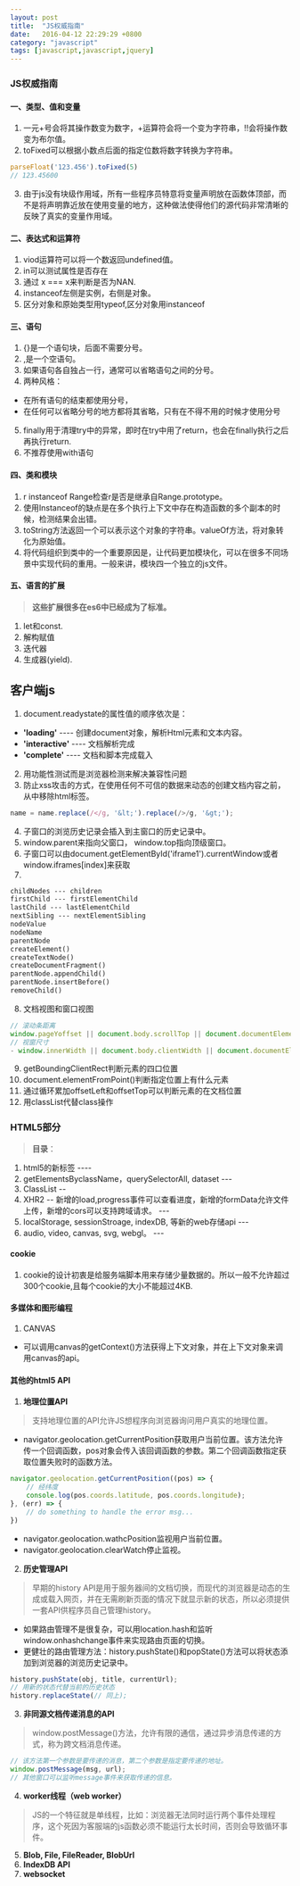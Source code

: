 ```yaml
---
layout: post
title:  "JS权威指南"
date:   2016-04-12 22:29:29 +0800
category: "javascript"
tags: [javascript,javascript,jquery]
---
```




### JS权威指南

#### **一、类型、值和变量**

1. 一元+号会将其操作数变为数字，+运算符会将一个变为字符串，!!会将操作数变为布尔值。
2. toFixed可以根据小数点后面的指定位数将数字转换为字符串。
```js
parseFloat('123.456').toFixed(5)
// 123.45600
```
3. 由于js没有块级作用域，所有一些程序员特意将变量声明放在函数体顶部，而不是将声明靠近放在使用变量的地方，这种做法使得他们的源代码非常清晰的反映了真实的变量作用域。

#### **二、表达式和运算符**
1. viod运算符可以将一个数返回undefined值。
2. in可以测试属性是否存在
3. 通过 x === x来判断是否为NAN.
4. instanceof左侧是实例，右侧是对象。
5. 区分对象和原始类型用typeof,区分对象用instanceof

#### **三、语句**

1. {}是一个语句块，后面不需要分号。
2. ,是一个空语句。
3. 如果语句各自独占一行，通常可以省略语句之间的分号。
4. 两种风格：
- 在所有语句的结束都使用分号，
- 在任何可以省略分号的地方都将其省略，只有在不得不用的时候才使用分号
5. finally用于清理try中的异常，即时在try中用了return，也会在finally执行之后再执行return.
6. 不推荐使用with语句

#### **四、类和模块**

1. r instanceof Range检查r是否是继承自Range.prototype。
2. 使用Instanceof的缺点是在多个执行上下文中存在构造函数的多个副本的时候，检测结果会出错。
3. toString方法返回一个可以表示这个对象的字符串。valueOf方法，将对象转化为原始值。
4. 将代码组织到类中的一个重要原因是，让代码更加模块化，可以在很多不同场景中实现代码的重用。一般来讲，模块四一个独立的js文件。

#### **五、语言的扩展**

> **这些扩展很多在es6中已经成为了标准。**
1. let和const.
2. 解构赋值
3. 迭代器
4. 生成器(yield).

## **客户端js**

1. document.readystate的属性值的顺序依次是：
- **'loading'** ---- 创建document对象，解析Html元素和文本内容。
- **'interactive'** ---- 文档解析完成
- **'complete'** ---- 文档和脚本完成载入
2. 用功能性测试而是浏览器检测来解决兼容性问题
3. 防止xss攻击的方式，在使用任何不可信的数据来动态的创建文档内容之前，从中移除html标签。
```js
name = name.replace(/</g, '&lt;').replace(/>/g, '&gt;'); 
```
4. 子窗口的浏览历史记录会插入到主窗口的历史记录中。
5. window.parent来指向父窗口，  window.top指向顶级窗口。
6. 子窗口可以由document.getElementById('iframe1').currentWindow或者window.iframes[index]来获取
7.
```html
childNodes --- children
firstChild --- firstElementChild
lastChild --- lastElementChild
nextSibling --- nextElementSibling
nodeValue
nodeName
parentNode
createElement()
createTextNode()
createDocumentFragment()
parentNode.appendChild()
parentNode.insertBefore()
removeChild()
```
8. 文档视图和窗口视图
```js
// 滚动条距离
window.pageYoffset || document.body.scrollTop || document.documentElement.scrollTop
// 视窗尺寸
- window.innerWidth || document.body.clientWidth || document.documentElement.clientWidth
```

9. getBoundingClientRect判断元素的四口位置
10. document.elementFromPoint()判断指定位置上有什么元素
11. 通过循环累加offsetLeft和offsetTop可以判断元素的在文档位置
12. 用classList代替class操作

### **HTML5部分**

> **目录**：
1. html5的新标签 ---- 
2. getElementsByclassName，querySelectorAll, dataset  ---
3. ClassList -- 
4. XHR2 -- 新增的load,progress事件可以查看进度，新增的formData允许文件上传，新增的cors可以支持跨域请求。 --- 
5. localStorage, sessionStroage, indexDB, 等新的web存储api --- 
6.  audio, video, canvas, svg, webgl。 ---

#### **cookie**
1. cookie的设计初衷是给服务端脚本用来存储少量数据的。所以一般不允许超过300个cookie,且每个cookie的大小不能超过4KB.


#### **多媒体和图形编程**

1. CANVAS
- 可以调用canvas的getContext()方法获得上下文对象，并在上下文对象来调用canvas的api。


#### **其他的html5 API**

1. **地理位置API**
> 支持地理位置的API允许JS想程序向浏览器询问用户真实的地理位置。
- navigator.geolocation.getCurrentPosition获取用户当前位置。该方法允许传一个回调函数，pos对象会传入该回调函数的参数。第二个回调函数指定获取位置失败时的函数方法。
```javascript
navigator.geolocation.getCurrentPosition((pos) => {
    // 经纬度
    console.log(pos.coords.latitude, pos.coords.longitude);
}, (err) => {
    // do something to handle the error msg...
})
```

- navigator.geolocation.wathcPosition监视用户当前位置。
- navigator.geolocation.clearWatch停止监视。
2. **历史管理API**
> 早期的history API是用于服务器间的文档切换，而现代的浏览器是动态的生成或载入网页，并在无需刷新页面的情况下就显示新的状态，所以必须提供一套API供程序员自己管理history。
- 如果路由管理不是很复杂，可以用location.hash和监听window.onhashchange事件来实现路由页面的切换。
- 更健壮的路由管理方法：history.pushState()和popState()方法可以将状态添加到浏览器的浏览历史记录中。
```javascript
history.pushState(obj, title, currentUrl);
// 用新的状态代替当前的历史状态
history.replaceState(// 同上);
```
3. **非同源文档传递消息的API**
> window.postMessage()方法，允许有限的通信，通过异步消息传递的方式，称为跨文档消息传递。

```js
// 该方法第一个参数是要传递的消息，第二个参数是指定要传递的地址。
window.postMessage(msg, url);
// 其他窗口可以监听message事件来获取传递的信息。
```
4. **worker线程（web worker）**
> JS的一个特征就是单线程，比如：浏览器无法同时运行两个事件处理程序，这个死因为客服端的js函数必须不能运行太长时间，否则会导致循环事件。
5. **Blob, File, FileReader, BlobUrl**
6. **IndexDB API**
7. **websocket**
























